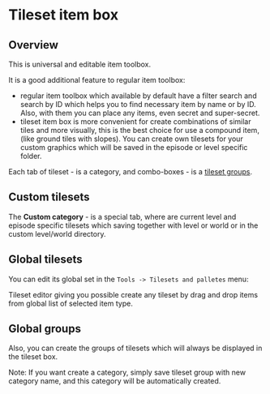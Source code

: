 # Tileset item box
## Overview
This is universal and editable item toolbox.

 

It is a good additional feature to regular item toolbox:
- regular item toolbox which available by default have a filter search and search by ID which helps you to find
necessary item by name or by ID. Also, with them you can place any items, even secret and super-secret.
- tileset item box is more convenient for create combinations of similar tiles and more visually, this is the best 
choice for use a compound item, (like ground tiles with slopes). You can create own tilesets for your custom 
graphics which will be saved in the episode or level specific folder.

Each tab of tileset - is a category, and combo-boxes - is a <u>tileset groups</u>.

<ImageZoom
  alt="TilesetBox"
  url="screenshots/Tools/TilesetBox.png"
  :border="true"
/>

## Custom tilesets
The **Custom category** - is a special tab, where are current level and episode specific tilesets which 
saving together with level or world or in the custom level/world directory.

<ImageZoom
  alt="CustomTilesetBox"
  url="screenshots/Tools/TilesetBox_custom.png"
  :border="true"
/>

## Global tilesets
You can edit its global set in the `Tools -> Tilesets and palletes` menu:

Tileset editor giving you possible create any tileset by drag and drop items from global list of selected item type.

<ImageZoom
  alt="GlobalTilesetEditor"
  url="screenshots/Tools/TileSet_Editor.png"
  :border="true"
/>


## Global groups
Also, you can create the groups of tilesets which will always be displayed in the tileset box.

<p class="tip">
Note: If you want create a category, simply save tileset group with new category name, 
and this category will be automatically created.
</p>

<ImageZoom
  alt="GlobalTilesetGroupEditor"
  url="screenshots/Tools/TileSet_Group_Editor.png"
  :border="true"
/>

